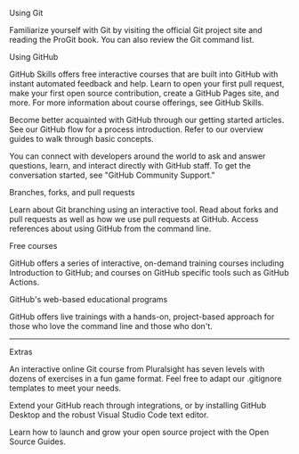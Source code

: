 Using Git

Familiarize yourself with Git by visiting the official Git project site and reading the ProGit book. You can also review the Git command list.

Using GitHub

GitHub Skills offers free interactive courses that are built into GitHub with instant automated feedback and help. Learn to open your first pull request, make your first open source contribution, create a GitHub Pages site, and more. For more information about course offerings, see GitHub Skills.

Become better acquainted with GitHub through our getting started articles. See our GitHub flow for a process introduction. Refer to our overview guides to walk through basic concepts.

You can connect with developers around the world to ask and answer questions, learn, and interact directly with GitHub staff. To get the conversation started, see "GitHub Community Support."

Branches, forks, and pull requests

Learn about Git branching using an interactive tool. Read about forks and pull requests as well as how we use pull requests at GitHub. Access references about using GitHub from the command line.

Free courses

GitHub offers a series of interactive, on-demand training courses including Introduction to GitHub; and courses on GitHub specific tools such as GitHub Actions.

GitHub's web-based educational programs

GitHub offers live trainings with a hands-on, project-based approach for those who love the command line and those who don't.

-----

Extras

An interactive online Git course from Pluralsight has seven levels with dozens of exercises in a fun game format. Feel free to adapt our .gitignore templates to meet your needs.

Extend your GitHub reach through integrations, or by installing GitHub Desktop and the robust Visual Studio Code text editor.

Learn how to launch and grow your open source project with the Open Source Guides.


